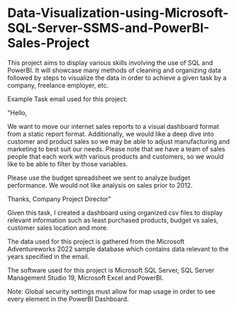 # Data-Visualization-using-Microsoft-SQL-Server-SSMS-and-PowerBI-Sales-Project

This project aims to display various skills involving the use of SQL and PowerBI. It will showcase many methods of cleaning and organizing data followed by steps to visualize the data in order to achieve a given task by a company, freelance employer, etc.  


Example Task email used for this project:
  
  "Hello,

  We want to move our internet sales reports to a visual dashboard format from a static report format. Additionally, we would like a deep dive into customer and product sales so we may be able to adjust manufacturing and      marketing to best suit our needs. Please note that we have a team of sales people that each work with various products and customers, so we would like to be able to filter by those variables. 

  Please use the budget spreadsheet we sent to analyze budget performance. We would not like analysis on sales prior to 2012. 

  Thanks,
  Company Project Director"



Given this task, I created a dashboard using organized csv files to display relevant information such as least purchased products, budget vs sales, customer sales location and more. 

The data used for this project is gathered from the Microsoft Adventureworks 2022 sample database which contains data relevant to the years specified in the email.

The software used for this project is Microsoft SQL Server, SQL Server Management Studio 19, Microsoft Excel and PowerBI. 

Note: Global security settings must allow for map usage in order to see every element in the PowerBI Dashboard. 
